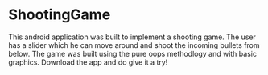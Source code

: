 # ShootingGame
This android application was built to implement a shooting game. The user has a slider which he can move around and shoot
the incoming bullets from below. The game was built using the pure oops methodlogy and with basic graphics. Download the 
app and do give it a try!

